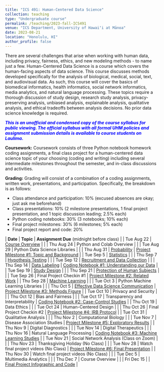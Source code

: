 ```yaml
---
title: "ICS 491: Human-Centered Data Science"
collection: teaching
type: "Undergraduate course"
permalink: /teaching/2023-fall-ICS491
venue: "ICS Department, University of Hawaiʻi at Mānoa"
date: 2023-08-21
location: "Honolulu, HI"
author_profile: false
---
```


There are several challenges that arise when working with human data, including privacy, fairness, ethics, and new modeling methods - to name just a few. Human-Centered Data Science is a course which covers the human-facing aspects of data science. This course discusses methods developed specifically for the analysis of biological, medical, social, text, and audiovisual data. As such, this course will cover the basics of biomedical informatics, health informatics, social network informatics, media analytics, and natural language processing. These topics require a thorough discussion of study design, research study analysis, privacy-preserving analysis, unbiased analysis, explainable analysis, qualitative analysis, and ethical tradeoffs between analysis decisions.  No prior data science knowledge is required.

***<font color='blue'>This is an unofficial and condensed copy of the course syllabus for public viewing. The official syllabus with all formal UHM policies and assignment submission details is available to course students on Laulima.</font>***

**Coursework:** Coursework consists of three Python notebook homework coding assignments, a final class project for a human-centered data science topic of your choosing (coding and writing) including several intermediate milestones throughout the semester, and in-class discussions and activities.

**Grading:** Grading will consist of a combination of a coding assignments, written work, presentations, and participation. Specifically, the breakdown is as follows:
* Class attendance and participation: 10% (excused absences are okay; just ask me beforehand)
* Class presentations: 10% (2 milestone presentations, 1 final project presentation, and 1 topic discussion leading; 2.5% each)
* Python coding notebooks: 30% (3 notebooks; 10% each)
* Final project milestones: 30% (6 milestones; 5% each)
* Final project report and code: 20%


| **Date** | **Topic** | **Assignment Due** (midnight before class) |
| Tue Aug 22	   | <a href="https://drive.google.com/file/d/1UaotUueggFsK9QWFfHvGt8PCWH5-isC_/view?usp=sharing" target="_blank">Course Overview</a>	   |	|
| Thu Aug 24	   | Python and Colab Overview	   |	|
| Tue Aug 29	   | Python Data Science Libraries	   |	|
| Thu Aug 31	   | <a href="https://laulima.hawaii.edu/access/content/group/MAN.78948.202410/Class%20Notes/Probability.pdf" target="_blank">Probability</a>	   | <a href="https://docs.google.com/document/d/1g-VCQPUaUkLpIM2_4LVpJhVUF1IkTXBhlSuvcc57d0w/edit?usp=sharing" target="_blank">Project Milestone #1: Topic and Background</a> |
| Tue Sep 5	   	   | <a href="https://laulima.hawaii.edu/access/content/group/MAN.78948.202410/Class%20Notes/Statistics.pdf" target="_blank">Statistics</a>	  	   | 	|
| Thu Sep 7	   	   | <a href="https://laulima.hawaii.edu/access/content/group/MAN.78948.202410/Class%20Notes/Error%20and%20Hypothesis%20Testing.pdf" target="_blank">Hypothesis Testing</a>	 	   | 	|
| Tue Sep 12	   | <a href="https://laulima.hawaii.edu/access/content/group/MAN.78948.202410/Class%20Notes/Lecture%207%20-%20Recruitment%20and%20Data%20Collection.pdf" target="_blank">Recruitment and Data Collection</a>	  | 	|
| Thu Sep 14	   | <a href="https://laulima.hawaii.edu/access/content/group/MAN.78948.202410/Class%20Notes/Lecture%208%20-%20Data%20Labeling.pdf" target="_blank">Data Labeling</a>	  	   | <a href="https://colab.research.google.com/drive/1K0nat2qBS98Uf3-FXrWurabgqhYOliiC?usp=sharing" target="_blank">Coding Notebook #1: Understanding our Data</a>	|
| Tue Sep 19	   | <a href="https://laulima.hawaii.edu/access/content/group/MAN.78948.202410/Class%20Notes/Lecture%209%20-%20Study%20Design.pdf" target="_blank">Study Design</a>    |	|
| Thu Sep 21	   | <a href="https://laulima.hawaii.edu/access/content/group/MAN.78948.202410/Class%20Notes/Lecture%2010%20-%20Protection%20of%20Human%20Subjects.pdf" target="_blank">Protection of Human Subjects</a> |  	|
| Tue Sep 26	   | Final Project Checkin #1 	   | <a href="https://docs.google.com/document/d/1dqi7GCV7yxTqZ4o30LEDZFuJp-MNRWOJ_CAR8ojD2h0/edit?usp=sharing" target="_blank">Project Milestone #2: Related Work</a>	|
| Thu Sep 28	   | <a href="https://laulima.hawaii.edu/access/content/group/MAN.78948.202410/Class%20Notes/Lecture%2012%20-%20Machine%20Learning.zip" target="_blank">Machine Learning</a>	   |   |
| Tue Oct 3	 	   | Python Machine Learning Libraries	   | 	|
| Thu Oct 5	 	   | <a href="https://laulima.hawaii.edu/access/content/group/MAN.78948.202410/Class%20Notes/Lecture%2013%20-%20Effective%20Data%20Science%20Communication.pdf" target="_blank">Effective Data Science Communication</a>	   | <a href="https://docs.google.com/document/d/1Ey60yJPrg6SXg6pN6Dw2xRLBjJxdSY6lGrDSsmtous4/edit?usp=sharing" target="_blank">Project Milestone #3: Methods Figure</a>	|
| Tue Oct 10	   | Privacy and Security	   | 	|
| Thu Oct 12	   | Bias and Fairness 	   |  	|
| Tue Oct 17	   | Transparency and Interpretability | <a href="https://colab.research.google.com/drive/19NyaCWkCm8fUxu-_FCpWZtQWVfuODLPL?usp=sharing" target="_blank">Coding Notebook #2: Case-Control Studies</a> |
| Thu Oct 19	   | Data Ethics	   |  |
| Tue Oct 24	   | Human-Centered Design   | 	|
| Thu Oct 26	   | Final Project Checkin #2	   | <a href="https://docs.google.com/document/d/1OqAO0sz9geNwdoxRvIc_Xa3m_NbcZvNwDYTK5_Di4iU/edit?usp=sharing" target="_blank">Project Milestone #4: IRB Protocol</a>	|
| Tue Oct 31	   | Qualitative Analysis   | 	|
| Thu Nov 2	  	   | Computational Biology	   | 	|
| Tue Nov 7	  	   | Disease Association Studies	   | <a href="https://docs.google.com/document/d/1KnT_gkvDThzcJHi9Yiad-Kw6m-Wjwh4RN5FvE_KkyP0/edit?usp=sharing" target="_blank">Project Milestone #5: Exploratory Results</a>	|
| Thu Nov 9	 	   | Digital Diagnostics   | 	|
| Tue Nov 14	   | Digital Therapeutics		   |	|
| Thu Nov 16	   | Natural Language Processing  | <a href="https://colab.research.google.com/drive/1aA_dOHZQLPxz6I4cP8in9VycpW_CnBZg?usp=sharing" target="_blank">Coding Notebook #3: Machine Learning Studies</a>	|
| Tue Nov 21	   | Social Network Analysis (Class on Zoom) 	   | 	|
| Thu Nov 23	   | Thanksgiving Holiday (No Class)	   |	|
| Tue Nov 28	   | Watch final project videos (No Class)	   | <a href="https://docs.google.com/document/d/1NHdEk3lGzYYId358dFu9FIsURnd_UBsFjwhNGodVlKA/edit?usp=sharing" target="_blank">Project Milestone #6: Final Presentation</a>	|
| Thu Nov 30	   | Watch final project videos (No Class)	   | 	|
| Tue Dec 5 	   | Multimedia Analytics	   |	|
| Thu Dec 7 	   | Course Overview	   |	|
| Fri Dec 15 	   | 	   | <a href="https://docs.google.com/document/d/1_L0Yszy7XKC4b9vtZx7sgT4LgyViUwIysr1Oxmo1KWs/edit?usp=sharing" target="_blank">Final Project Infographic and Code</a>	|









